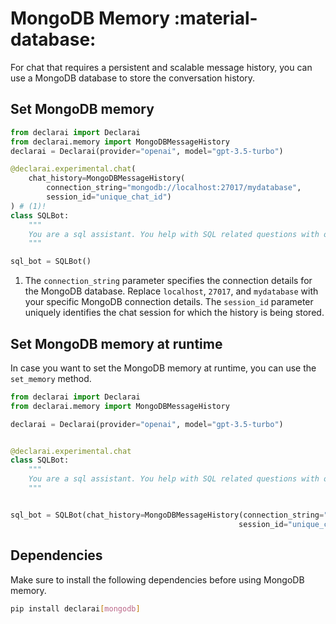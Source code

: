 
# MongoDB Memory :material-database:

For chat that requires a persistent and scalable message history, you can use a MongoDB database to store the conversation history.

## Set MongoDB memory

```py
from declarai import Declarai
from declarai.memory import MongoDBMessageHistory
declarai = Declarai(provider="openai", model="gpt-3.5-turbo")

@declarai.experimental.chat(
    chat_history=MongoDBMessageHistory(
        connection_string="mongodb://localhost:27017/mydatabase",
        session_id="unique_chat_id")
) # (1)!
class SQLBot:
    """
    You are a sql assistant. You help with SQL related questions with one-line answers.
    """

sql_bot = SQLBot()
```

1. The `connection_string` parameter specifies the connection details for the MongoDB database. Replace `localhost`, `27017`, and `mydatabase` with your specific MongoDB connection details. The `session_id` parameter uniquely identifies the chat session for which the history is being stored.


## Set MongoDB memory at runtime

In case you want to set the MongoDB memory at runtime, you can use the `set_memory` method.

```py
from declarai import Declarai
from declarai.memory import MongoDBMessageHistory

declarai = Declarai(provider="openai", model="gpt-3.5-turbo")


@declarai.experimental.chat
class SQLBot:
    """
    You are a sql assistant. You help with SQL related questions with one-line answers.
    """


sql_bot = SQLBot(chat_history=MongoDBMessageHistory(connection_string="mongodb://localhost:27017/mydatabase",
                                                   session_id="unique_chat_id"))
```

## Dependencies

Make sure to install the following dependencies before using MongoDB memory.

```bash
pip install declarai[mongodb]
```